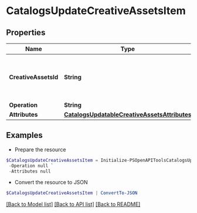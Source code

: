 # CatalogsUpdateCreativeAssetsItem
## Properties

Name | Type | Description | Notes
------------ | ------------- | ------------- | -------------
**CreativeAssetsId** | **String** | The catalog creative assets item id in the merchant namespace | 
**Operation** | **String** |  | 
**Attributes** | [**CatalogsUpdatableCreativeAssetsAttributes**](CatalogsUpdatableCreativeAssetsAttributes.md) |  | 

## Examples

- Prepare the resource
```powershell
$CatalogsUpdateCreativeAssetsItem = Initialize-PSOpenAPIToolsCatalogsUpdateCreativeAssetsItem  -CreativeAssetsId DS0294-M `
 -Operation null `
 -Attributes null
```

- Convert the resource to JSON
```powershell
$CatalogsUpdateCreativeAssetsItem | ConvertTo-JSON
```

[[Back to Model list]](../README.md#documentation-for-models) [[Back to API list]](../README.md#documentation-for-api-endpoints) [[Back to README]](../README.md)

